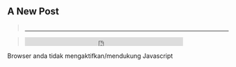 ## A New Post

<div class="testimonials">
<blockquote class="testimonial">
<div data-href="https://beningabaditransport.com/" data-numposts="5" fb-xfbml-state="rendered" fb-iframe-plugin-query="app_id=819140248140343&amp;container_width=360&amp;height=0&amp;href=https%3A%2F%2Fbeningabaditransport.com%2F&amp;locale=en_US&amp;numposts=5&amp;sdk=joey&amp;version=v2.9&amp;width=360"><span class="fb"><iframe name="fa35fbece96fec" title="fb:comments Facebook Social Plugin" allowtransparency="true" allowfullscreen="true" scrolling="yes" allow="encrypted-media" class="borderfb" src="https://web.facebook.com/v2.9/plugins/comments.php?app_id=819140248140343&amp;channel=https%3A%2F%2Fstaticxx.facebook.com%2Fconnect%2Fxd_arbiter.php%3Fversion%3D45%23cb%3Df38fb9081a5f31e%26domain%3Dbeningabaditransport.com%26origin%3Dhttps%253A%252F%252Fbeningabaditransport.com%252Ff2c95ec8179b4a%26relation%3Dparent.parent&amp;container_width=360&amp;height=0&amp;href=https%3A%2F%2Fbeningabaditransport.com%2F&amp;locale=en_US&amp;numposts=5&amp;sdk=joey&amp;version=v2.9&amp;width=360" class="fb" frameborder="0" height="0px" width="360px"></iframe></span></div><hr>
</blockquote> 
<blockquote class="testimonial">
<div style="position: absolute; top: -10000px; width: 412px; height: 0px;"><div></div><div><iframe name="fb_xdm_frame_https" id="fb_xdm_frame_https" aria-hidden="false" title="Facebook Cross Domain Communication Frame" tabindex="-1" allowtransparency="true" allowfullscreen="true" scrolling="no" allow="encrypted-media" style="border: medium none;" src="https://staticxx.facebook.com/connect/xd_arbiter.php?version=45#channel=f3fe6d815fb27f6&amp;origin=http%3A%2F%2Ffmi.gigitjari.xyz" frameborder="0"></iframe></div></div>
<span class="fb2"><iframe name="f11ec0dbfffc814" title="fb:like Facebook Social Plugin" allowtransparency="true" allowfullscreen="true" scrolling="no" allow="encrypted-media" style="border: medium none; visibility: visible; width: 360px; height: 20px;" src="https://web.facebook.com/v2.9/plugins/like.php?action=like&amp;app_id=819140248140343&amp;channel=https%3A%2F%2Fstaticxx.facebook.com%2Fconnect%2Fxd_arbiter.php%3Fversion%3D45%23cb%3Df27417212967ad6%26domain%3Dfmi.gigitjari.xyz%26origin%3Dhttp%253A%252F%252Ffmi.gigitjari.xyz%252Ff3fe6d815fb27f6%26relation%3Dparent.parent&amp;container_width=412&amp;href=https%3A%2F%2Fbeningabaditransport.com%2F&amp;layout=standard&amp;locale=en_US&amp;sdk=joey&amp;share=true&amp;show_faces=true" class="" width="160px" height="360px" frameborder="0"></iframe></span>
</blockquote>
<noscript>Browser anda tidak mengaktifkan/mendukung Javascript</noscript>